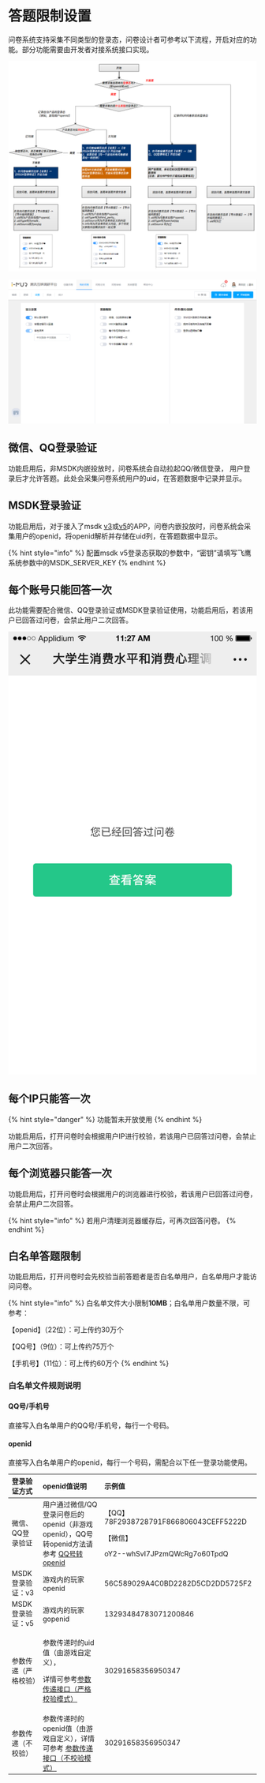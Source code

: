 # 答题限制设置

问卷系统支持采集不同类型的登录态，问卷设计者可参考以下流程，开启对应的功能。部分功能需要由开发者对接系统接口实现。

![](../../.gitbook/assets/image%20%2814%29.png)

![&#x7B54;&#x9898;&#x9650;&#x5236;&#x8BBE;&#x7F6E;](../../.gitbook/assets/image%20%28202%29.png)

## 微信、QQ登录验证

功能启用后，非MSDK内嵌投放时，问卷系统会自动拉起QQ/微信登录， 用户登录后才允许答题。此处会采集问卷系统用户的uid，在答题数据中记录并显示。



## MSDK登录验证

功能启用后，对于接入了msdk [v3](https://imur.gitbook.io/help_center/api-wen-dang/msdkv3-deng-lu-tai-cai-ji)或[v5](https://imur.gitbook.io/help_center/api-wen-dang/msdkv5-deng-lu-tai-cai-ji)的APP，问卷内嵌投放时，问卷系统会采集用户的openid，将openid解析并存储在uid列，在答题数据中显示。

{% hint style="info" %}
配置msdk v5登录态获取的参数中，“密钥”请填写飞鹰系统参数中的MSDK\_SERVER\_KEY
{% endhint %}



## 每个账号只能回答一次

此功能需要配合微信、QQ登录验证或MSDK登录验证使用，功能启用后，若该用户已回答过问卷，会禁止用户二次回答。

![&#x91CD;&#x590D;&#x7B54;&#x9898;&#x63D0;&#x793A;](../../.gitbook/assets/image%20%28390%29.png)



## 每个IP只能答一次

{% hint style="danger" %}
功能暂未开放使用
{% endhint %}

功能启用后，打开问卷时会根据用户IP进行校验，若该用户已回答过问卷，会禁止用户二次回答。



## 每个浏览器只能答一次

功能启用后，打开问卷时会根据用户的浏览器进行校验，若该用户已回答过问卷，会禁止用户二次回答。

{% hint style="info" %}
若用户清理浏览器缓存后，可再次回答问卷。
{% endhint %}



## 白名单答题限制

功能启用后，打开问卷时会先校验当前答题者是否白名单用户，白名单用户才能访问问卷。

{% hint style="info" %}
白名单文件大小限制**10MB**；白名单用户数量不限，可参考：

【openid】（22位）：可上传约30万个

【QQ号】（9位）：可上传约75万个

【手机号】（11位）：可上传约60万个
{% endhint %}

### 白名单文件规则说明

#### QQ号/手机号

直接写入白名单用户的QQ号/手机号，每行一个号码。

#### openid

直接写入白名单用户的openid，每行一个号码，需配合以下任一登录功能使用。

<table>
  <thead>
    <tr>
      <th style="text-align:left">&#x767B;&#x5F55;&#x9A8C;&#x8BC1;&#x65B9;&#x5F0F;</th>
      <th style="text-align:left">openid&#x503C;&#x8BF4;&#x660E;</th>
      <th style="text-align:left">&#x793A;&#x4F8B;&#x503C;</th>
    </tr>
  </thead>
  <tbody>
    <tr>
      <td style="text-align:left">&#x5FAE;&#x4FE1;&#x3001;QQ&#x767B;&#x5F55;&#x9A8C;&#x8BC1;</td>
      <td style="text-align:left">&#x7528;&#x6237;&#x901A;&#x8FC7;&#x5FAE;&#x4FE1;/QQ&#x767B;&#x5F55;&#x95EE;&#x5377;&#x540E;&#x7684;openid&#xFF08;&#x975E;&#x6E38;&#x620F;openid&#xFF09;&#xFF0C;QQ&#x53F7;&#x8F6C;openid&#x65B9;&#x6CD5;&#x8BF7;&#x53C2;&#x8003;
        <a
        href="https://imur.gitbook.io/help_center/chang-jian-wen-ti/uidopenid-zhuan-huan-qq-hao#fu-lu-openid-shi-shen-me-ying-yong-nei-yong-hu-shen-fen-de-wei-yi-biao-shi">QQ&#x53F7;&#x8F6C;openid</a>
      </td>
      <td style="text-align:left">
        <p>&#x3010;QQ&#x3011;78F2938728791F866806043CEFF5222D</p>
        <p>&#x3010;&#x5FAE;&#x4FE1;&#x3011;</p>
        <p>oY2--whSvI7JPzmQWcRg7o60TpdQ</p>
      </td>
    </tr>
    <tr>
      <td style="text-align:left">MSDK&#x767B;&#x5F55;&#x9A8C;&#x8BC1;&#xFF1A;v3</td>
      <td style="text-align:left">&#x6E38;&#x620F;&#x5185;&#x7684;&#x73A9;&#x5BB6;openid</td>
      <td style="text-align:left">56C589029A4C0BD2282D5CD2DD5725F2</td>
    </tr>
    <tr>
      <td style="text-align:left">MSDK&#x767B;&#x5F55;&#x9A8C;&#x8BC1;&#xFF1A;v5</td>
      <td style="text-align:left">&#x6E38;&#x620F;&#x5185;&#x7684;&#x73A9;&#x5BB6;gopenid</td>
      <td style="text-align:left">13293484783071200846</td>
    </tr>
    <tr>
      <td style="text-align:left">&#x53C2;&#x6570;&#x4F20;&#x9012;&#xFF08;&#x4E25;&#x683C;&#x6821;&#x9A8C;&#xFF09;</td>
      <td
      style="text-align:left">
        <p>&#x53C2;&#x6570;&#x4F20;&#x9012;&#x65F6;&#x7684;uid&#x503C;&#xFF08;&#x7531;&#x6E38;&#x620F;&#x81EA;&#x5B9A;&#x4E49;&#xFF09;&#xFF0C;</p>
        <p>&#x8BE6;&#x60C5;&#x53EF;&#x53C2;&#x8003;<a href="../../api-wen-dang/fei-msdk-deng-lu-tai-chuan-di-jie-kou.md">&#x53C2;&#x6570;&#x4F20;&#x9012;&#x63A5;&#x53E3;&#xFF08;&#x4E25;&#x683C;&#x6821;&#x9A8C;&#x6A21;&#x5F0F;&#xFF09;</a>
        </p>
        </td>
        <td style="text-align:left">30291658356950347</td>
    </tr>
    <tr>
      <td style="text-align:left">&#x53C2;&#x6570;&#x4F20;&#x9012;&#xFF08;&#x4E0D;&#x6821;&#x9A8C;&#xFF09;</td>
      <td
      style="text-align:left">&#x53C2;&#x6570;&#x4F20;&#x9012;&#x65F6;&#x7684;openid&#x503C;&#xFF08;&#x7531;&#x6E38;&#x620F;&#x81EA;&#x5B9A;&#x4E49;&#xFF09;&#xFF0C;&#x8BE6;&#x60C5;&#x53EF;&#x53C2;&#x8003;
        <a
        href="../../api-wen-dang/can-shu-chuan-di-jie-kou-bu-xiao-yan-mo-shi.md">&#x53C2;&#x6570;&#x4F20;&#x9012;&#x63A5;&#x53E3;&#xFF08;&#x4E0D;&#x6821;&#x9A8C;&#x6A21;&#x5F0F;&#xFF09;</a>
          </td>
          <td style="text-align:left">30291658356950347</td>
    </tr>
  </tbody>
</table>


